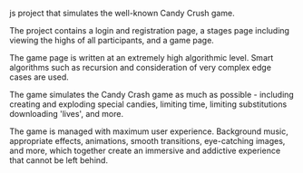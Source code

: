 js project that simulates the well-known Candy Crush game.

The project contains a login and registration page, a stages page including viewing the highs of all participants, and a game page.

The game page is written at an extremely high algorithmic level. Smart algorithms such as recursion and consideration of very complex edge cases are used.

The game simulates the Candy Crash game as much as possible - including creating and exploding special candies, limiting time, limiting substitutions downloading 'lives', and more.

The game is managed with maximum user experience. Background music, appropriate effects, animations, smooth transitions, eye-catching images, and more, which together create an immersive and addictive experience that cannot be left behind.
